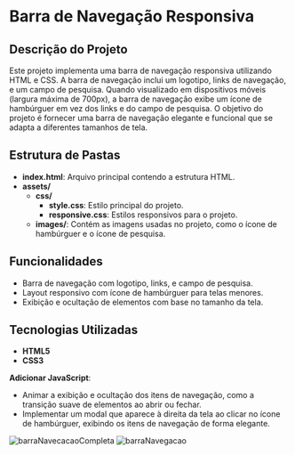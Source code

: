 # Barra de Navegação Responsiva

## Descrição do Projeto

Este projeto implementa uma barra de navegação responsiva utilizando HTML e CSS. A barra de navegação inclui um logotipo, links de navegação, e um campo de pesquisa. Quando visualizado em dispositivos móveis (largura máxima de 700px), a barra de navegação exibe um ícone de hambúrguer em vez dos links e do campo de pesquisa. O objetivo do projeto é fornecer uma barra de navegação elegante e funcional que se adapta a diferentes tamanhos de tela.

## Estrutura de Pastas

- **index.html**: Arquivo principal contendo a estrutura HTML.
- **assets/**
  - **css/**
    - **style.css**: Estilo principal do projeto.
    - **responsive.css**: Estilos responsivos para o projeto.
  - **images/**: Contém as imagens usadas no projeto, como o ícone de hambúrguer e o ícone de pesquisa.

## Funcionalidades

- Barra de navegação com logotipo, links, e campo de pesquisa.
- Layout responsivo com ícone de hambúrguer para telas menores.
- Exibição e ocultação de elementos com base no tamanho da tela.

## Tecnologias Utilizadas

- **HTML5**
- **CSS3**

 **Adicionar JavaScript**:
   - Animar a exibição e ocultação dos itens de navegação, como a transição suave de elementos ao abrir ou fechar.
   - Implementar um modal que aparece à direita da tela ao clicar no ícone de hambúrguer, exibindo os itens de navegação de forma elegante.

![barraNavecacaoCompleta](https://github.com/user-attachments/assets/c568f1f9-d3e3-4907-bb96-6adbced6e19c)
![barraNavegacao](https://github.com/user-attachments/assets/b47e9eb0-60d6-4fd0-bf55-eb0e52c41196)

